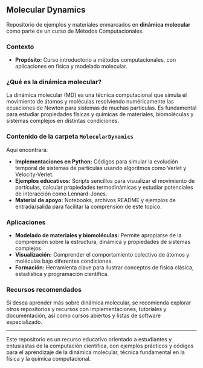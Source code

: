 
## Molecular Dynamics

Repositorio de ejemplos y materiales enmarcados en **dinámica molecular** como parte de un curso de Métodos Computacionales.

### Contexto

- **Propósito:** Curso introductorio a métodos computacionales, con aplicaciones en física y modelado molecular.

### ¿Qué es la dinámica molecular?

La dinámica molecular (MD) es una técnica computacional que simula el movimiento de átomos y moléculas resolviendo numéricamente las ecuaciones de Newton para sistemas de muchas partículas. Es fundamental para estudiar propiedades físicas y químicas de materiales, biomoléculas y sistemas complejos en distintas condiciones.

### Contenido de la carpeta `MolecularDynamics`

Aquí encontrará:

- **Implementaciones en Python:** Códigos para simular la evolución temporal de sistemas de partículas usando algoritmos como Verlet y Velocity-Verlet.
- **Ejemplos educativos:** Scripts sencillos para visualizar el movimiento de partículas, calcular propiedades termodinámicas y estudiar potenciales de interacción como Lennard-Jones.
- **Material de apoyo:** Notebooks, archivos README y ejemplos de entrada/salida para facilitar la comprensión de este topico.

### Aplicaciones

- **Modelado de materiales y biomoléculas:** Permite apropiarse de la comprensión sobre la estructura, dinámica y propiedades de sistemas complejos.
- **Visualización:** Comprender el comportamiento colectivo de átomos y moléculas bajo diferentes condiciones.
- **Formación:** Herramienta clave para ilustrar conceptos de física clásica, estadística y programación científica.

### Recursos recomendados

Si desea aprender más sobre dinámica molecular, se recomienda explorar otros repositorios y recursos con implementaciones, tutoriales y documentación, así como cursos abiertos y listas de software especializado.

---

Este repositorio es un recurso educativo orientado a estudiantes y entusiastas de la computación científica, con ejemplos prácticos y códigos para el aprendizaje de la dinámica molecular, técnica fundamental en la física y la química computacional.
